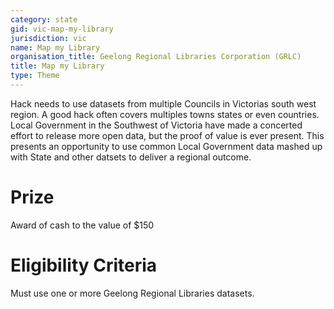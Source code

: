 ```yaml
---
category: state
gid: vic-map-my-library
jurisdiction: vic
name: Map my Library
organisation_title: Geelong Regional Libraries Corporation (GRLC)
title: Map my Library
type: Theme
---
```


Hack needs to use datasets from multiple Councils in Victorias south west region. 
 A good hack often covers multiples towns states or even countries.  Local Government in the Southwest of Victoria have made a concerted effort to release more open data, but the proof of value is ever present. This presents an opportunity to use common  Local Government data mashed up with State and other datsets to deliver a regional outcome.

# Prize
Award of cash to the value of $150

# Eligibility Criteria
Must use one or more Geelong Regional Libraries datasets.